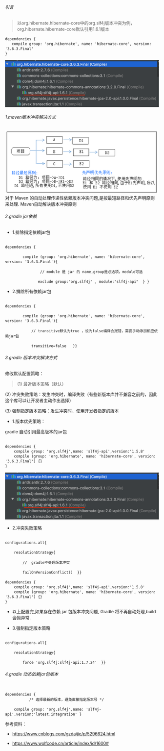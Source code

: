 
###### 引言

>以org.hibernate.hibernate-core中的org.slf4j版本冲突为例，org.hibernate.hibernate-core默认引用1.6.1版本
```
dependencies {
   compile group: 'org.hibernate', name: 'hibernate-core', version: '3.6.3.Final'
}
```
![tt](../../picture/gradlejar依赖.png "tt")
###### 1.maven版本冲突解决方式
![tt](../../picture/maven依赖.png "tt")
对于 Maven 的自动处理传递性依赖版本冲突问题,是按最短路径和优先声明原则来处理.
Maven自动解决版本冲突原则

###### 2.gradle jar依赖

* 1.排除指定依赖jar包

```

dependencies {

        compile (group: 'org.hibernate', name: 'hibernate-core', version: '3.6.3.Final'){

                // module 是 jar 的 name,group是必选项，module可选

               exclude group:"org.slf4j" , module:"slf4j-api"  } }

```

* 2.排除所有依赖jar包

```

dependencies {

        compile (group: 'org.hibernate', name: 'hibernate-core', version: '3.6.3.Final'){

            // transitive默认为true ，设为false编译会报错，需要手动添加相应依赖jar包

            transitive=false   }}

```

###### 3.gradle 版本冲突解决方式

修改默认配置策略：

>(1) 最近版本策略（默认）

(2) 冲突失败策略：发生冲突时，编译失败（有些新版本库并不兼容之前的，因此这个库可以让开发者主动作出选择）

(3) 强制指定版本策略：发生冲突时，使用开发者指定的版本



* 1.版本优先策略：

gradle 自动引用最高版本的jar包

```

dependencies {
    compile group: 'org.slf4j',name: 'slf4j-api',version:'1.5.8'
    compile (group: 'org.hibernate', name: 'hibernate-core', version: '3.6.3.Final') {}
}
```
![tt](../../picture/gradlejar版本.png "tt")

* 2.冲突失败策略

```

configurations.all{

    resolutionStrategy{

        //  gradle不处理版本冲突

        failOnVersionConflict()  }}

dependencies {
    compile group: 'org.slf4j',name: 'slf4j-api',version:'1.5.8'
    compile (group: 'org.hibernate', name: 'hibernate-core', version: '3.6.3.Final') {}
}
```

* 以上配置完,如果存在依赖 jar 包版本冲突问题, Gradle 将不再自动处理,build 会抛异常.

* 3.强制指定版本策略

```

configurations.all{

    resolutionStrategy{

        force 'org.slf4j:slf4j-api:1.7.24'  }}

```
###### 4.gradle 动态依赖jar包版本

```

dependencies {
           /* 选择最新的版本，避免直接指定版本号 */

    compile group: 'org.slf4j',name: 'slf4j-api',version:'latest.integration' }
```


 参考资料：

* https://www.cnblogs.com/gzdaijie/p/5296624.html

* https://www.wolfcode.cn/article/index/id/1600#
